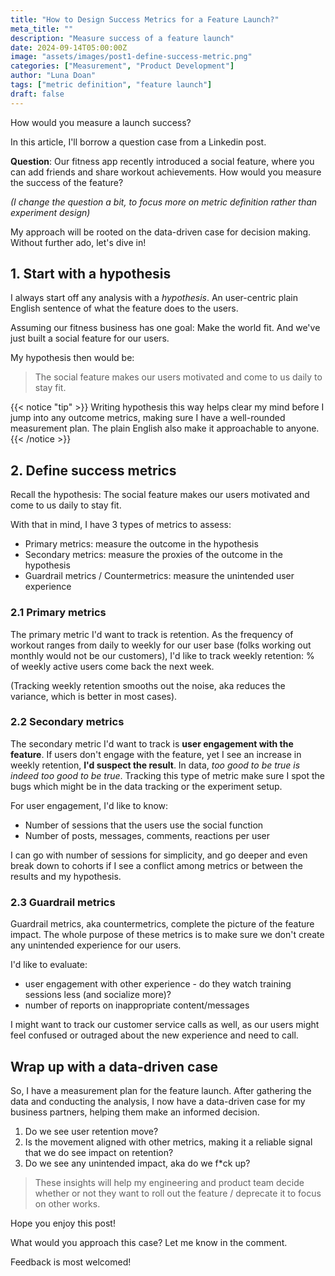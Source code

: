 ```yaml
---
title: "How to Design Success Metrics for a Feature Launch?"
meta_title: ""
description: "Measure success of a feature launch"
date: 2024-09-14T05:00:00Z
image: "assets/images/post1-define-success-metric.png"
categories: ["Measurement", "Product Development"]
author: "Luna Doan"
tags: ["metric definition", "feature launch"]
draft: false
---
```


How would you measure a launch success?

In this article, I'll borrow a question case from a Linkedin post.

**Question**: Our fitness app recently introduced a social feature, where you can add friends and share workout achievements. How would you measure the success of the feature? 

*(I change the question a bit, to focus more on metric definition rather than experiment design)*

My approach will be rooted on the data-driven case for decision making. Without further ado, let's dive in!

## 1. Start with a hypothesis
I always start off any analysis with a *hypothesis*. An user-centric plain English sentence of what the feature does to the users.

Assuming our fitness business has one goal: Make the world fit. And we've just built a social feature for our users.

My hypothesis then would be:

> The social feature makes our users motivated and come to us daily to stay fit.

{{< notice "tip" >}}
Writing hypothesis this way helps clear my mind before I jump into any outcome metrics, making sure I have a well-rounded measurement plan. The plain English also make it approachable to anyone.
{{< /notice >}}

## 2. Define success metrics
Recall the hypothesis:
The social feature makes our users motivated and come to us daily to stay fit.

With that in mind, I have 3 types of metrics to assess:
- Primary metrics: measure the outcome in the hypothesis
- Secondary metrics: measure the proxies of the outcome in the hypothesis
- Guardrail metrics / Countermetrics: measure the unintended user experience

### 2.1 Primary metrics
The primary metric I'd want to track is retention. As the frequency of workout ranges from daily to weekly for our user base (folks working out monthly would not be our customers), I'd like to track weekly retention: % of weekly active users come back the next week.

(Tracking weekly retention smooths out the noise, aka reduces the variance, which is better in most cases).

### 2.2 Secondary metrics
The secondary metric I'd want to track is **user engagement with the feature**. If users don't engage with the feature, yet I see an increase in weekly retention, **I'd suspect the result**. In data, *too good to be true is indeed too good to be true*. Tracking this type of metric make sure I spot the bugs which might be in the data tracking or the experiment setup.

For user engagement, I'd like to know:
- Number of sessions that the users use the social function
- Number of posts, messages, comments, reactions per user

I can go with number of sessions for simplicity, and go deeper and even break down to cohorts if I see a conflict among metrics or between the results and my hypothesis.

### 2.3 Guardrail metrics
Guardrail metrics, aka countermetrics, complete the picture of the feature impact. The whole purpose of these metrics is to make sure we don't create any unintended experience for our users. 

I'd like to evaluate:
- user engagement with other experience - do they watch training sessions less (and socialize more)?
- number of reports on inappropriate content/messages

I might want to track our customer service calls as well, as our users might feel confused or outraged about the new experience and need to call.

## Wrap up with a data-driven case
So, I have a measurement plan for the feature launch. After gathering the data and conducting the analysis, I now have a data-driven case for my business partners, helping them make an informed decision.

1) Do we see user retention move?
2) Is the movement aligned with other metrics, making it a reliable signal that we do see impact on retention?
3) Do we see any unintended impact, aka do we f*ck up?

> These insights will help my engineering and product team decide whether or not they want to roll out the feature / deprecate it to focus on other works.

Hope you enjoy this post! 

What would you approach this case? Let me know in the comment.

Feedback is most welcomed!

